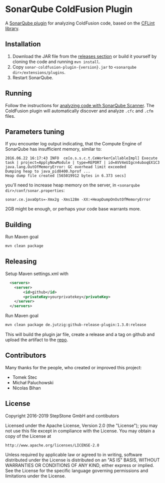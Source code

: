 # SonarQube ColdFusion Plugin

A [SonarQube plugin](http://www.sonarqube.org/) for analyzing ColdFusion code, based on the [CFLint library](https://github.com/cflint/CFLint).

## Installation

1. Download the JAR file from the [releases section](https://github.com/stepstone-tech/sonar-coldfusion/releases) or build it yourself by cloning the code and running `mvn install`.
1. Copy `sonar-coldfusion-plugin-{version}.jar` to `<sonarqube dir>/extensions/plugins`.
1. Restart SonarQube.

## Running

Follow the instructions for [analyzing code with SonarQube Scanner](http://docs.sonarqube.org/display/SCAN/Analyzing+with+SonarQube+Scanner). The ColdFusion plugin will automatically discover and analyze `.cfc` and `.cfm` files.

## Parameters tuning

If you encounter log output indicating, that the Compute Engine of SonarQube has insufficient memory, similar to:

```
2016.06.22 16:17:43 INFO  ce[o.s.s.c.t.CeWorkerCallableImpl] Execute task | project=ApplyNowModule | type=REPORT | id=AVV4eUIgcn4uboqEX1C3
java.lang.OutOfMemoryError: GC overhead limit exceeded
Dumping heap to java_pid8400.hprof ...
Heap dump file created [565019912 bytes in 6.373 secs]
```

you'll need to increase heap memory on the server, in `<sonarqube dir>/conf/sonar.properties`:

```
sonar.ce.javaOpts=-Xmx2g -Xms128m -XX:+HeapDumpOnOutOfMemoryError
```

2GB might be enough, or perhaps your code base warrants more.

## Building

Run Maven goal

```bash
mvn clean package
```

## Releasing

Setup Maven settings.xml with

```xml
  <servers>
    <server>
        <id>github</id>
        <privateKey>yourprivatekey</privateKey>
    </server>
  </servers>
```

Run Maven goal

```bash
mvn clean package de.jutzig:github-release-plugin:1.3.0:release 
```

This will build the plugin jar file, create a release and a tag on github and upload the artifact to
the [repo](https://github.com/stepstone-tech/sonar-coldfusion).
## Contributors	

Many thanks for the people, who created or improved this project:

 - Tomek Stec
 - Michał Paluchowski 
 - Nicolas Bihan
 
## License

Copyright 2016-2019 StepStone GmbH
          and contibutors


Licensed under the Apache License, Version 2.0 (the "License"); you may not use this file except in compliance with the License. You may obtain a copy of the License at

    http://www.apache.org/licenses/LICENSE-2.0

Unless required by applicable law or agreed to in writing, software distributed under the License is distributed on an "AS IS" BASIS, WITHOUT WARRANTIES OR CONDITIONS OF ANY KIND, either express or implied. See the License for the specific language governing permissions and limitations under the License.
